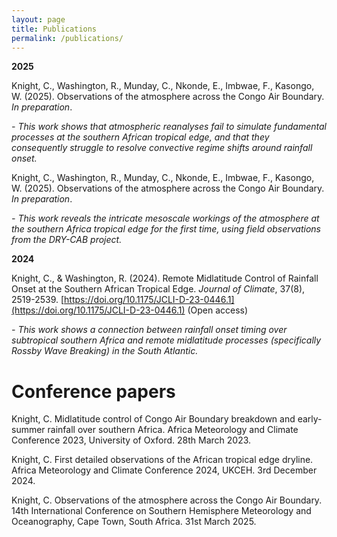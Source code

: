 ```yaml
---
layout: page
title: Publications
permalink: /publications/
---
```


**2025**

Knight, C., Washington, R., Munday, C., Nkonde, E., Imbwae, F., Kasongo, W. (2025). Observations of the atmosphere across the Congo Air Boundary. *In preparation*.

*- This work shows that atmospheric reanalyses fail to simulate fundamental processes at the southern African tropical edge, and that they consequently struggle to resolve convective regime shifts around rainfall onset.*


Knight, C., Washington, R., Munday, C., Nkonde, E., Imbwae, F., Kasongo, W. (2025). Observations of the atmosphere across the Congo Air Boundary. *In preparation*.

*- This work reveals the intricate mesoscale workings of the atmosphere at the southern Africa tropical edge for the first time, using field observations from the DRY-CAB project.*

**2024**

Knight, C., & Washington, R. (2024). Remote Midlatitude Control of Rainfall Onset at the Southern African Tropical Edge. *Journal of Climate*, 37(8), 2519-2539. [https://doi.org/10.1175/JCLI-D-23-0446.1](https://doi.org/10.1175/JCLI-D-23-0446.1) (Open access)

*- This work shows a connection between rainfall onset timing over subtropical southern Africa and remote midlatitude processes (specifically Rossby Wave Breaking) in the South Atlantic.*

# Conference papers

Knight, C. Midlatitude control of Congo Air Boundary breakdown and early-summer rainfall over southern Africa. Africa Meteorology and Climate Conference 2023, University of Oxford. 28th March 2023.

Knight, C. First detailed observations of the African tropical edge dryline. Africa Meteorology and Climate Conference 2024, UKCEH. 3rd December 2024.

Knight, C. Observations of the atmosphere across the Congo Air Boundary. 14th International Conference on Southern Hemisphere Meteorology and Oceanography, Cape Town, South Africa. 31st March 2025.




